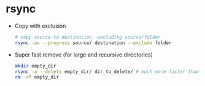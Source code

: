 # rsync

* Copy with exclusion

  ```bash
  # copy source to destination, excluding source/folder
  rsync -av --progress source/ destination --exclude folder
  ```

  

* Super fast remove (for large and recursive directories)

  ```bash
  mkdir empty_dir
  rsync -a --delete empty_dir/ dir_to_delete/ # much more faster than rm -rf
  rm -rf empty_dir
  ```

  